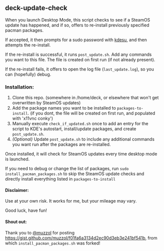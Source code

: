 ## deck-update-check
When you launch Desktop Mode, this script checks to see if a SteamOS update has happened, and if so, offers to re-install previously specified pacman packages.

If accepted, it then prompts for a sudo password with [kdesu](https://api.kde.org/frameworks/kdesu/html/index.html), and then attempts the re-install.

If the re-install is successful, it runs `post_update.sh`. Add any commands you want to this file. The file is created on first run (if not already present).

If the re-install fails, it offers to open the log file (`last_update.log`), so you can (hopefully) debug.

### Installation:
1. Clone this repo. (somewhere in /home/deck, or elsewhere that won't get overwritten by SteamOS updates)
2. Add the package names you want to be installed to `packages-to-install`. (if you dont, the file will be created on first run, and populated with 'x11vnc conky')
3. Manually execute `check_if_updated.sh` once to add an entry for the script to KDE's autostart, install/update packages, and create `post_update.sh`.
4. *(Optional)* Update `post_update.sh` to include any additional commands you want run after the packages are re-installed.

Once installed, it will check for SteamOS updates every time desktop mode is launched.

If you need to debug or change the list of packages, run `sudo install_pacman_packages.sh` to skip the SteamOS update checks and directly install everything listed in `packages-to-install`

#### Disclaimer:
Use at your own risk. It works for me, but your mileage may vary.

Good luck, have fun!

#### Shout out:
Thank you to [@muzzol](https://github.com/muzzol) for posting https://gist.github.com/muzzol/f01fa6a3134d2ec90d3eb3e241bf541b, from which `install_pacman_packages.sh` was forked! 